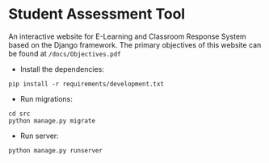 # Student Assessment Tool

An interactive website for E-Learning and Classroom Response System based on the Django framework.
The primary objectives of this website can be found at `/docs/Objectives.pdf`

* Install the dependencies:

```shell
pip install -r requirements/development.txt
```

* Run migrations:

```shell
cd src
python manage.py migrate
```

* Run server:

```shell
python manage.py runserver
```
